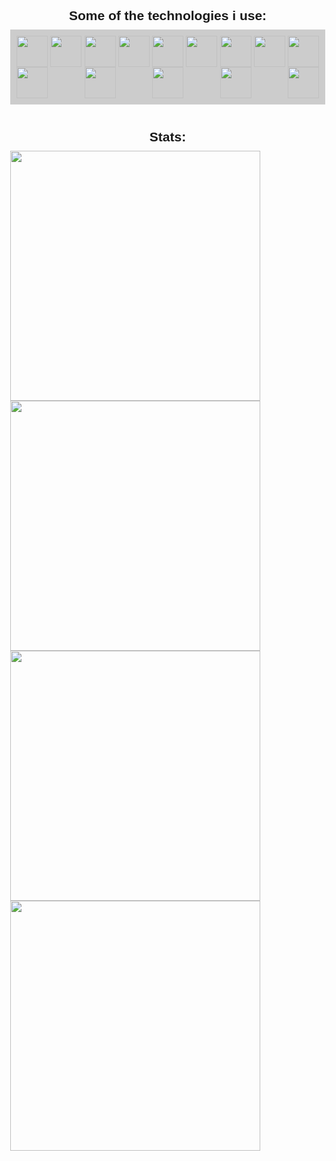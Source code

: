 <!DOCTYPE html>
<html>
  <head>
    <link
      href="https://fonts.googleapis.com/css?family=DM Sans"
      rel="stylesheet"
    />
    <style>
      h2 {
        font-family: "DM Sans", sans-serif;
        margin: 40px auto 10px auto;
        width: fit-content;
      }
      body {
        margin: 0px;
      }
      #badges {
        background-color: #cccccc;
        padding: 10px;
        display: flex;
        flex-wrap: wrap;
        justify-content: space-between;
      }
      #badges img {
        height: 50px;
      }
      #stats {
        display: flex;
        flex-wrap: wrap;
        justify-content: space-between;
      }
      #stats img {
        height: 400px;
      }
    </style>
  </head>
  <body>
    <h2>Some of the technologies i use:</h2>
    <div id="grey-line"></div>
    <div id="badges">
      <img
        src="https://img.shields.io/badge/-JavaScript-black?style=flat-square&amp;logo=javascript"
      />
      <img
        src="https://img.shields.io/badge/-Nodejs-black?style=flat-square&amp;logo=Node.js"
      />
      <img
        src="https://img.shields.io/badge/-Python-black?style=flat-square&amp;logo=Python"
      />
      <img
        src="https://img.shields.io/badge/-React-black?style=flat-square&amp;logo=react"
      />
      <img
        src="https://img.shields.io/badge/-java-E34A86?style=flat-square&amp;logo=java"
      />
      <img
        src="https://img.shields.io/badge/-HTML5-E34F26?style=flat-square&amp;logo=html5&amp;logoColor=white"
      />
      <img
        src="https://img.shields.io/badge/-CSS3-1572B6?style=flat-square&amp;logo=css3"
      />
      <img
        src="https://img.shields.io/badge/-MongoDB-black?style=flat-square&amp;logo=mongodb"
      />
      <img
        src="https://img.shields.io/badge/-PostgreSQL-336791?style=flat-square&amp;logo=postgresql"
      />
      <img
        src="https://img.shields.io/badge/-MySQL-black?style=flat-square&amp;logo=mysql"
      />
      <img
        src="https://img.shields.io/badge/-Heroku-430098?style=flat-square&amp;logo=heroku"
      />
      <img
        src="https://img.shields.io/badge/-Docker-black?style=flat-square&amp;logo=docker"
      />
      <img
        src="https://img.shields.io/badge/-Git-black?style=flat-square&amp;logo=git"
      />
      <img
        src="https://img.shields.io/badge/-GitHub-181717?style=flat-square&amp;logo=github"
      />
    </div>
    <h2>Stats:</h2>
    <div id="stats">
      <img
        src="https://github-readme-stats-one-gilt.vercel.app/api?username=andersholt"
      />
      <img
        src="https://github-readme-stats-one-gilt.vercel.app/api/top-langs/?username=andersholt"
      /><img
        src="https://github-readme-streak-stats.herokuapp.com/?user=andersholt"
      />
      <img
        src="https://activity-graph.herokuapp.com/graph?username=andersholt&amp;custom_title=Contributions&amp;bg_color=ffffff&amp;color=708090"
      />
    </div>
  </body>
</html>
